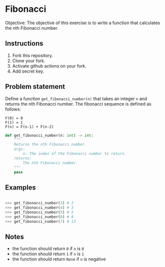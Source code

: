 # Fibonacci

Objective: The objective of this exercise is to write a function that calculates the nth Fibonacci number.

## Instructions

1. Fork this repository.
2. Clone your fork.
3. Activate github actions on your fork.
4. Add secret key.


## Problem statement

Define a function `get_fibonacci_number(n)` that takes an integer `n` and returns the nth Fibonacci number. The fibonacci sequence is defined as follows:

```
F(0) = 0
F(1) = 1
F(n) = F(n-1) + F(n-2)
```

```python
def get_fibonacci_number(n: int) -> int:
    """
    Returns the nth Fibonacci number.
    args:
        n: The index of the Fibonacci number to return.
    returns:
        The nth Fibonacci number.
    """
    pass
```

## Examples

```python

>>> get_fibonacci_number(3) # 2
>>> get_fibonacci_number(4) # 3
>>> get_fibonacci_number(5) # 5
>>> get_fibonacci_number(6) # 8
>>> get_fibonacci_number(7) # 13

```

## Notes

- the function should return `0` if `n` is `0`
- the function should return `1` if `n` is `1`
- the function should return `None` if `n` is negative
